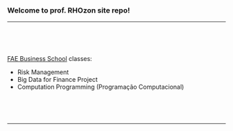 ### Welcome to prof. RHOzon site repo!

***

&nbsp;

&nbsp;

 [FAE Business School](https://fae.edu/) classes:
 
  - Risk Management
  - Big Data for Finance Project
  - Computation Programming (Programação Computacional)
      
&nbsp;

&nbsp;

***
